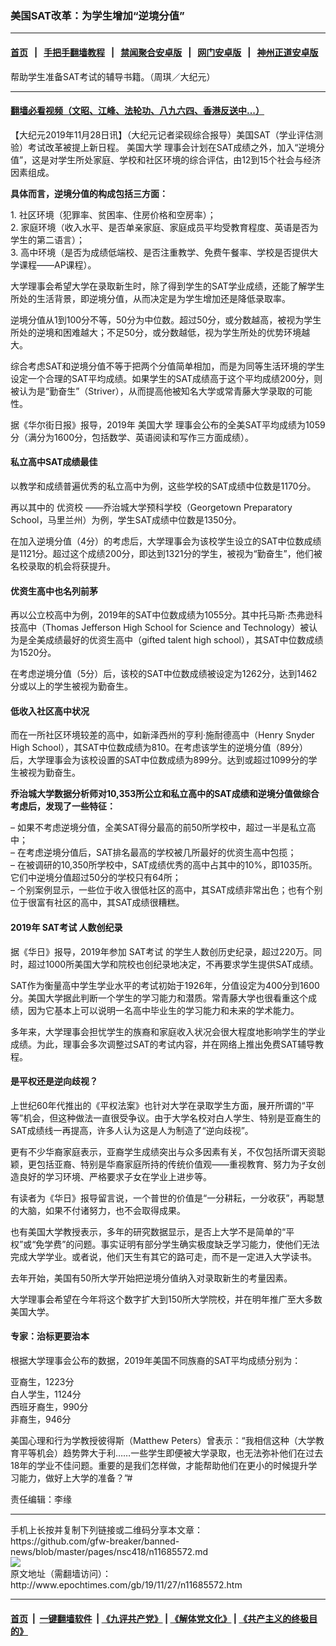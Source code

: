 ### 美国SAT改革：为学生增加“逆境分值”
------------------------

#### [首页](https://github.com/gfw-breaker/banned-news/blob/master/README.md) &nbsp;&nbsp;|&nbsp;&nbsp; [手把手翻墙教程](https://github.com/gfw-breaker/guides/wiki) &nbsp;&nbsp;|&nbsp;&nbsp; [禁闻聚合安卓版](https://github.com/gfw-breaker/bn-android) &nbsp;&nbsp;|&nbsp;&nbsp; [网门安卓版](https://github.com/oGate2/oGate) &nbsp;&nbsp;|&nbsp;&nbsp; [神州正道安卓版](https://github.com/SzzdOgate/update) 



<div><img alt="" class="aligncenter wp-post-image" src="http://i.epochtimes.com/assets/uploads/2016/12/Sat-C2-600x400.jpg"/>
<div class="red16 caption">
 帮助学生准备SAT考试的辅导书籍。（周琪／大纪元）
</div>
</div><hr/>

#### [翻墙必看视频（文昭、江峰、法轮功、八九六四、香港反送中...）](https://github.com/gfw-breaker/banned-news/blob/master/pages/links.md)

<div><p>
 【大纪元2019年11月28日讯】（大纪元记者梁砚综合报导）美国SAT（学业评估测验）考试改革被提上新日程。
 <ok href="http://www.epochtimes.com/gb/tag/%E7%BE%8E%E5%9B%BD%E5%A4%A7%E5%AD%A6.html">
  美国大学
 </ok>
 理事会计划在SAT成绩之外，加入“逆境分值”，这是对学生所处家庭、学校和社区环境的综合评估，由12到15个社会与经济因素组成。
</p>
<p>
 <strong>
  具体而言，逆境分值的构成包括三方面：
 </strong>
</p>
<p>
 1. 社区环境（犯罪率、贫困率、住房价格和空房率）；
 <br/>
 2. 家庭环境（收入水平、是否单亲家庭、家庭成员平均受教育程度、英语是否为学生的第二语言）；
 <br/>
 3. 高中环境（是否为成绩低端校、是否注重教学、免费午餐率、学校是否提供大学课程——AP课程）。
</p>
<p>
 大学理事会希望大学在录取新生时，除了得到学生的SAT学业成绩，还能了解学生所处的生活背景，即逆境分值，从而决定是为学生增加还是降低录取率。
</p>
<p>
 逆境分值从1到100分不等，50分为中位数。超过50分，或分数越高，被视为学生所处的逆境和困难越大；不足50分，或分数越低，视为学生所处的优势环境越大。
</p>
<p>
 综合考虑SAT和逆境分值不等于把两个分值简单相加，而是为同等生活环境的学生设定一个合理的SAT平均成绩。如果学生的SAT成绩高于这个平均成绩200分，则被认为是“勤奋生”（Striver），从而提高他被知名大学或常青藤大学录取的可能性。
</p>
<p>
 据《华尔街日报》报导，2019年
 <ok href="http://www.epochtimes.com/gb/tag/%E7%BE%8E%E5%9B%BD%E5%A4%A7%E5%AD%A6.html">
  美国大学
 </ok>
 理事会公布的全美SAT平均成绩为1059分（满分为1600分，包括数学、英语阅读和写作三方面成绩）。
</p>
<h4>
 私立高中SAT成绩最佳
</h4>
<p>
 以教学和成绩普遍优秀的私立高中为例，这些学校的SAT成绩中位数是1170分。
</p>
<p>
 再以其中的
 <ok href="http://www.epochtimes.com/gb/tag/%E4%BC%98%E8%B5%84%E6%A0%A1.html">
  优资校
 </ok>
 ——乔治城大学预科学校（Georgetown Preparatory School，马里兰州）为例，学生SAT成绩中位数是1350分。
</p>
<p>
 在加入逆境分值（4分）的考虑后，大学理事会为该校学生设立的SAT中位数成绩是1121分。超过这个成绩200分，即达到1321分的学生，被视为“勤奋生”，他们被名校录取的机会将获提升。
</p>
<h4>
 优资生高中也名列前茅
</h4>
<p>
 再以公立校高中为例，2019年的SAT中位数成绩为1055分。其中托马斯·杰弗逊科技高中（Thomas Jefferson High School for Science and Technology）被认为是全美成绩最好的优资生高中（gifted talent high school），其SAT中位数成绩为1520分。
</p>
<p>
 在考虑逆境分值（5分）后，该校的SAT中位数成绩被设定为1262分，达到1462分或以上的学生被视为勤奋生。
</p>
<h4>
 低收入社区高中状况
</h4>
<p>
 而在一所社区环境较差的高中，如新泽西州的亨利·施耐德高中（Henry Snyder High School），其SAT中位数成绩为810。在考虑该学生的逆境分值（89分）后，大学理事会为该校设置的SAT中位数成绩为899分。达到或超过1099分的学生被视为勤奋生。
</p>
<p>
 <strong>
  乔治城大学数据分析师对10,353所公立和私立高中的SAT成绩和逆境分值做综合考虑后，发现了一些特征：
 </strong>
</p>
<p>
 – 如果不考虑逆境分值，全美SAT得分最高的前50所学校中，超过一半是私立高中；
 <br/>
 – 在考虑逆境分值后，SAT排名最高的学校被几所最好的优资生高中包揽；
 <br/>
 – 在被调研的10,350所学校中，SAT成绩优秀的高中占其中的10%，即1035所。它们中逆境分值超过50分的学校只有64所；
 <br/>
 – 个别案例显示，一些位于收入很低社区的高中，其SAT成绩非常出色；也有个别位于很富有社区的高中，其SAT成绩很糟糕。
</p>
<h4>
 2019年
 <ok href="http://www.epochtimes.com/gb/tag/sat%E8%80%83%E8%AF%95.html">
  SAT考试
 </ok>
 人数创纪录
</h4>
<p>
 据《华日》报导，2019年参加
 <ok href="http://www.epochtimes.com/gb/tag/sat%E8%80%83%E8%AF%95.html">
  SAT考试
 </ok>
 的学生人数创历史纪录，超过220万。同时，超过1000所美国大学和院校也创纪录地决定，不再要求学生提供SAT成绩。
</p>
<p>
 SAT作为衡量高中学生学业水平的考试初始于1926年，分值设定为400分到1600分。美国大学据此判断一个学生的学习能力和潜质。常青藤大学也很看重这个成绩，因为它基本上可以说明一名高中毕业生的学习能力和未来的学术能力。
</p>
<p>
 多年来，大学理事会担忧学生的族裔和家庭收入状况会很大程度地影响学生的学业成绩。为此，理事会多次调整过SAT的考试内容，并在网络上推出免费SAT辅导教程。
</p>
<h4>
 是平权还是逆向歧视？
</h4>
<p>
 上世纪60年代推出的《平权法案》也针对大学在录取学生方面，展开所谓的“平等”机会，但这种做法一直很受争议。由于大学名校对白人学生、特别是亚裔生的SAT成绩线一再提高，许多人认为这是人为制造了“逆向歧视”。
</p>
<p>
 更有不少华裔家庭表示，亚裔学生成绩突出与众多因素有关，不仅包括所谓天资聪颖，更包括亚裔、特别是华裔家庭所持的传统价值观——重视教育、努力为子女创造良好的学习环境、严格要求子女在学业上进步等。
</p>
<p>
 有读者为《华日》报导留言说，一个普世的价值是“一分耕耘，一分收获”，再聪慧的大脑，如果不付诸努力，也不会取得成果。
</p>
<p>
 也有美国大学教授表示，多年的研究数据显示，是否上大学不是简单的“平权”或“免学费”的问题。事实证明有部分学生确实极度缺乏学习能力，使他们无法完成大学学业。或者说，他们天生有其它的路可走，而不是一定进入大学读书。
</p>
<p>
 去年开始，美国有50所大学开始把逆境分值纳入对录取新生的考量因素。
</p>
<p>
 大学理事会希望在今年将这个数字扩大到150所大学院校，并在明年推广至大多数美国大学。
</p>
<h4>
 专家：治标更要治本
</h4>
<p>
 根据大学理事会公布的数据，2019年美国不同族裔的SAT平均成绩分别为：
</p>
<p>
 亚裔生，1223分
 <br/>
 白人学生，1124分
 <br/>
 西班牙裔生，990分
 <br/>
 非裔生，946分
</p>
<p>
 美国心理和行为学教授彼得斯（Matthew Peters）曾表示：“我相信这种（大学教育平等机会）趋势弊大于利……一些学生即便被大学录取，也无法弥补他们在过去18年的学业不佳问题。重要的是我们怎样做，才能帮助他们在更小的时候提升学习能力，做好上大学的准备？”#
</p>
<p>
 责任编辑：李缘
</p>
</div>
<hr/>
手机上长按并复制下列链接或二维码分享本文章：<br/>
https://github.com/gfw-breaker/banned-news/blob/master/pages/nsc418/n11685572.md <br/>
<a href='https://github.com/gfw-breaker/banned-news/blob/master/pages/nsc418/n11685572.md'><img src='https://github.com/gfw-breaker/banned-news/blob/master/pages/nsc418/n11685572.md.png'/></a> <br/>
原文地址（需翻墙访问）：http://www.epochtimes.com/gb/19/11/27/n11685572.htm


------------------------
#### [首页](https://github.com/gfw-breaker/banned-news/blob/master/README.md) &nbsp;|&nbsp; [一键翻墙软件](https://github.com/gfw-breaker/nogfw/blob/master/README.md) &nbsp;| [《九评共产党》](https://github.com/gfw-breaker/9ping.md/blob/master/README.md#九评之一评共产党是什么) | [《解体党文化》](https://github.com/gfw-breaker/jtdwh.md/blob/master/README.md) | [《共产主义的终极目的》](https://github.com/gfw-breaker/gczydzjmd.md/blob/master/README.md)


<img src='http://gfw-breaker.win/banned-news/pages/nsc418/n11685572.md' width='0px' height='0px'/>